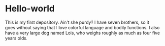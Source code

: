 # Hello-world
This is my first depository. Ain't she purdy? 
I have seven brothers, so it goes without saying that I love colorful language and bodily functions. I also have a very large dog named Lois, who weighs roughly as much as four five years olds. 
